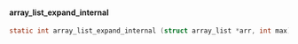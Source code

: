 



#### array_list_expand_internal

```c
static int array_list_expand_internal (struct array_list *arr, int max);
```